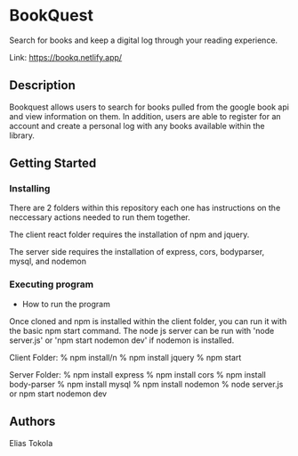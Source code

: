 # BookQuest

Search for books and keep a digital log through your reading experience.

Link: https://bookq.netlify.app/

## Description

Bookquest allows users to search for books pulled from the google book api and view information on them. 
In addition, users are able to register for an account and create a personal log with any books available within the library.

## Getting Started

### Installing

There are 2 folders within this repository each one has instructions on the neccessary actions needed to run them together. 

The client react folder requires the installation of npm and jquery.

The server side requires the installation of express, cors, bodyparser, mysql, and nodemon

### Executing program

* How to run the program

Once cloned and npm is installed within the client folder, you can run it with the basic npm start command.
The node js server can be run with 'node server.js' or 'npm start nodemon dev' if nodemon is installed.

Client Folder:
  % npm install/n
  % npm install jquery
  % npm start

Server Folder:
  % npm install express
  % npm install cors
  % npm install body-parser
  % npm install mysql
  % npm install nodemon
  % node server.js or npm start nodemon dev
  
## Authors

Elias Tokola
